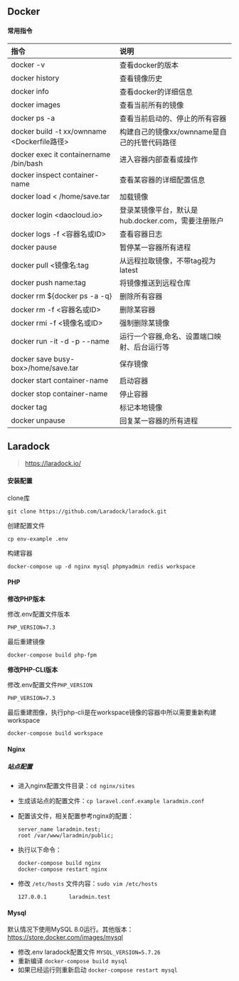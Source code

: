 ## Docker

#### 常用指令

| 指令                                        | 说明                                               |
| :------------------------------------------ | :------------------------------------------------- |
| docker -v                                   | 查看docker的版本                                   |
| docker history                              | 查看镜像历史                                       |
| docker info                                 | 查看docker的详细信息                               |
| docker images                               | 查看当前所有的镜像                                 |
| docker ps -a                                | 查看当前启动的、停止的所有容器                     |
| docker build -t xx/ownname <Dockerfile路径> | 构建自己的镜像xx/ownname是自己的托管代码路径       |
| docker exec it containername /bin/bash      | 进入容器内部查看或操作                             |
| docker inspect container-name               | 查看某容器的详细配置信息                           |
| docker load < /home/save.tar                | 加载镜像                                           |
| docker login <daocloud.io>                  | 登录某镜像平台，默认是hub.docker.com，需要注册账户 |
| docker logs -f <容器名或ID>                 | 查看容器日志                                       |
| docker pause <docker name or id>            | 暂停某一容器所有进程                               |
| docker pull <镜像名:tag                     | 从远程拉取镜像，不带tag视为latest                  |
| docker push name:tag                        | 将镜像推送到远程仓库                               |
| docker rm ${docker ps -a -q}                | 删除所有容器                                       |
| docker rm -f <容器名或ID>                   | 删除某容器                                         |
| docker rmi -f <镜像名或ID>                  | 强制删除某镜像                                     |
| docker run -it -d -p --name                 | 运行一个容器,命名、设置端口映射、后台运行等        |
| docker save busy-box>/home/save.tar         | 保存镜像                                           |
| docker start container-name                 | 启动容器                                           |
| docker stop container-name                  | 停止容器                                           |
| docker tag                                  | 标记本地镜像                                       |
| docker unpause <docker name or id>          | 回复某一容器的所有进程                             |

## Laradock

> https://laradock.io/

#### 安装配置

clone库

```
git clone https://github.com/Laradock/laradock.git
```

创建配置文件

```
cp env-example .env
```

构建容器

```
docker-compose up -d nginx mysql phpmyadmin redis workspace
```

#### PHP

**修改PHP版本**

修改.env配置文件版本

```text
PHP_VERSION=7.3
```

最后重建镜像

```bash
docker-compose build php-fpm
```

**修改PHP-CLI版本**

修改.env配置文件`PHP_VERSION`

```text
PHP_VERSION=7.3
```

最后重建图像，执行php-cli是在workspace镜像的容器中所以需要重新构建workspace

```bash
docker-compose build workspace
```

#### Nginx

##### 站点配置

- 进入nginx配置文件目录：`cd nginx/sites`

- 生成该站点的配置文件：`cp laravel.conf.example laradmin.conf`

- 配置该文件，相关配置参考nginx的配置：

  ```text
  server_name laradmin.test;
  root /var/www/laradmin/public;
  ```

- 执行以下命令：

  ```
  docker-compose build nginx
  docker-compose restart nginx
  ```

- 修改 `/etc/hosts` 文件内容：`sudo vim /etc/hosts`

  ```
  127.0.0.1       laradmin.test
  ```

#### Mysql

默认情况下使用MySQL 8.0运行。其他版本：https://store.docker.com/images/mysql

- 修改.env laradock配置文件 `MYSQL_VERSION=5.7.26`
- 重新编译 `docker-compose build mysql`
- 如果已经运行则重新启动 `docker-compose restart mysql`

